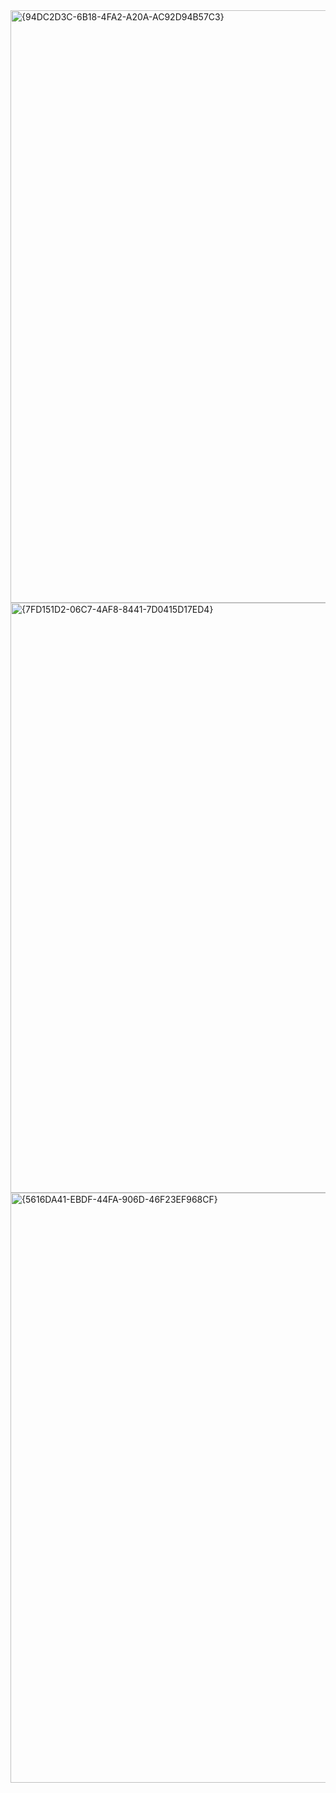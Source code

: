 <img width="1918" height="948" alt="{94DC2D3C-6B18-4FA2-A20A-AC92D94B57C3}" src="https://github.com/user-attachments/assets/28636d12-0fa3-4b57-92f5-82cac4f5233b" />
<img width="1920" height="944" alt="{7FD151D2-06C7-4AF8-8441-7D0415D17ED4}" src="https://github.com/user-attachments/assets/d068f59c-717f-4b57-a187-11ab7d1e0d8a" />
<img width="1920" height="944" alt="{5616DA41-EBDF-44FA-906D-46F23EF968CF}" src="https://github.com/user-attachments/assets/29dcf4ad-0b33-42c5-877b-0b4b7bd6fa73" />


